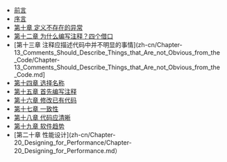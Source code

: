 - [前言](zh-cn/Foreword.md)
- [序言](zh-cn/Preface.md)
- [第十章 定义不存在的异常](zh-cn/Chapter-10_Define_Errors_Out_Of_Existence/Chapter-10_Define_Errors_Out_Of_Existence.md)
- [第十二章 为什么编写注释？四个借口](zh-cn/Chapter-12_Why_Write_Comments_The_Four_Excuses/Chapter-12_Why_Write_Comments_The_Four_Excuses.md)
- [第十三章 注释应描述代码中并不明显的事情](zh-cn/Chapter-13_Comments_Should_Describe_Things_that_Are_not_Obvious_from_the_Code/Chapter-13_Comments_Should_Describe_Things_that_Are_not_Obvious_from_the_Code.md]
- [第十四章 选择名称](zh-cn/Chapter-14_Choosing_Names/Chapter-14_Choosing_Names.md)
- [第十五章 首先编写注释](zh-cn/Chapter-15_Write_The_Comments_First/Chapter-15_Write_The_Comments_First.md)
- [第十六章 修改已有代码](zh-cn/Chapter-16_Modifying_Existing_Code/Chapter-16_Modifying_Existing_Code.md)
- [第十七章 一致性](zh-cn/Chapter-17_Consistency/Chapter-17_Consistency.md)
- [第十八章 代码应清晰](zh-cn/Chapter-18_Code_Should_be_Obvious/Chapter-18_Code_Should_be_Obvious.md)
- [第十九章 软件趋势](zh-cn/Chapter-19_Software_Trends/Chapter-19_Software_Trends.md)
- [第二十章 性能设计](zh-cn/Chapter-20_Designing_for_Performance/Chapter-20_Designing_for_Performance.md）
